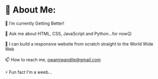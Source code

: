 # 💫 About Me:
🔭 I’m currently Getting Better!<br><br>💬 Ask me about HTML, CSS, JavaScript and Python...for now😉<br><br>📝 I can build a responsive website from scratch straight to the World Wide Web<br><br>📫 How to reach me, owamiwandile@gmail.com<br><br>⚡ Fun fact I'm a weeb...


